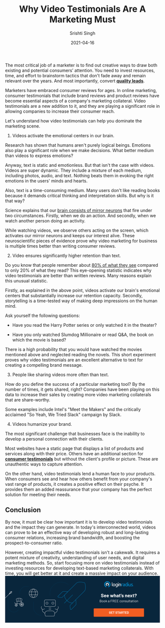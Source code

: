 ﻿---
type: fuel
title: "Why Video Testimonials Are A Marketing Must"
date: "2021-04-16"
coverImage: "video-testimonial-client-loginradius.jpg"
tags: ["loginradius"]
featured: false
author: "Srishti Singh"
description: "Video testimonials offer more credibility than text-based reviews. They are much more effective in educating your target audience and increasing their trust in your brand. So, start focusing more on video testimonials instead of investing resources for developing text-based marketing collaterals. With time, you will get better at it and see an increase in sales."
metadescription: "Videos are an effective way of developing long-lasting consumer relations. Let’s take a closer look at how video testimonials can help you get more consumers."
metatitle: "Why Video Testimonials Are A Marketing Must"
---

The most critical job of a marketer is to find out creative ways to draw both existing and potential consumers’ attention. You need to invest resources, time, and effort to brainstorm tactics that don't fade away and remain relevant over the years. And most importantly, convert **[quality leads](https://www.loginradius.com/blog/fuel/2021/03/how-to-drive-in-the-highest-quality-leads-in-2021-with-content-and-seo/)**.

Marketers have embraced consumer reviews for ages. In online marketing, consumer testimonials that include brand reviews and product reviews have become essential aspects of a company's marketing collateral. Video testimonials are a new addition to it, and they are playing a significant role in allowing companies to increase their consumer reach.

Let's understand how video testimonials can help you dominate the marketing scene.

1. Videos activate the emotional centers in our brain.

Research has shown that humans aren't purely logical beings. Emotions also play a significant role when we make decisions. What better medium than videos to express emotions?

Anyway, text is static and emotionless. But that isn't the case with videos. Videos are super dynamic. They include a mixture of each medium, including photos, audio, and text. Nothing beats them in evoking the right emotions in the users' minds and hearts.

Also, text is a time-consuming medium. Many users don't like reading books because it demands critical thinking and interpretation skills. But why is it that way?

Science explains that our [brain consists of mirror neurons](https://www.ncbi.nlm.nih.gov/pmc/articles/PMC3898692/) that fire under two circumstances. Firstly, when we do an action. And secondly, when we watch another person doing an activity.

While watching videos, we observe others acting on the screen, which activates our mirror neurons and keeps our interest alive. These neuroscientific pieces of evidence prove why video marketing for business is multiple times better than writing consumer reviews.

2. Video ensures significantly higher retention than text.

Do you know that people remember about [80% of what they see](https://medium.com/@iDashboards_UK/on-average-people-remember-only-20-of-what-they-read-but-80-of-what-they-see-8411224769e2) compared to only 20% of what they read? This eye-opening statistic indicates why video testimonials are better than written reviews. Many reasons explain this unusual statistic.

Firstly, as explained in the above point, videos activate our brain's emotional centers that substantially increase our retention capacity. Secondly, storytelling is a time-tested way of making deep impressions on the human mind.

Ask yourself the following questions:

- Have you read the Harry Potter series or only watched it in the theater?

- Have you only watched Slumdog Millionaire or read Q&A, the book on which the movie is based?

There is a high probability that you would have watched the movies mentioned above and neglected reading the novels. This short experiment proves why video testimonials are an excellent alternative to text for creating a compelling brand message.

3. People like sharing videos more often than text.

How do you define the success of a particular marketing tool? By the number of times, it gets shared, right? Companies have been playing on this data to increase their sales by creating more video marketing collaterals that are share-worthy.

Some examples include Intel's "Meet the Makers" and the critically acclaimed "So Yeah, We Tried Slack" campaign by Slack.

4. Videos humanize your brand.

The most significant challenge that businesses face is the inability to develop a personal connection with their clients.

Most websites have a static page that displays a list of products and services along with their price. Others have an additional section for **[consumer testimonials](https://www.loginradius.com/customers/)** but without the client's profile or picture. These are unauthentic ways to capture attention.

On the other hand, video testimonials lend a human face to your products. When consumers see and hear how others benefit from your company's vast range of products, it creates a positive effect on their psyche. It provides them an added reassurance that your company has the perfect solution for meeting their needs.

## Conclusion

By now, it must be clear how important it is to develop video testimonials and the impact they can generate. In today's interconnected world, videos can prove to be an effective way of developing robust and long-lasting consumer relations, increasing brand bandwidth, and boosting the prospect-to-consumer ratio.

However, creating impactful video testimonials isn't a cakewalk. It requires a potent mixture of creativity, understanding of user needs, and digital marketing methods. So, start focusing more on video testimonials instead of investing resources for developing text-based marketing collaterals. With time, you will get better at it and create a massive impact on your audience.
[![book-a-demo-Consultation](book-a-demo-Consultation.png)](https://www.loginradius.com/book-a-demo/)
